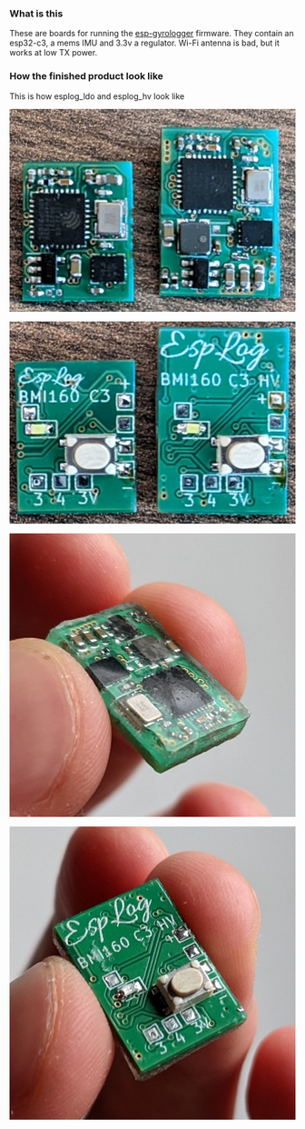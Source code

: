 
### What is this
These are boards for running the [esp-gyrologger](https://github.com/VladimirP1/esp-gyrologger) firmware. They contain an esp32-c3, a mems IMU and 3.3v a regulator. Wi-Fi antenna is bad, but it works at low TX power.

### How the finished product look like
This is how esplog_ldo and esplog_hv look like

<img src="img/2022-08-19 15-35-07_1675676016.JPG" width="540"></img>

<img src="img/2022-08-19 15-34-30_1675676021.JPG" width="540"></img>

<img src="img/2022-11-04 15-14-29_1675672548.JPG" width="540"></img>

<img src="img/2022-11-04 15-14-22_1675672552.JPG" width="540"></img>




